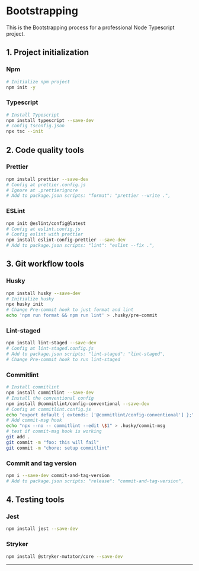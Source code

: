 # Bootstrapping

This is the Bootstrapping process for a professional Node Typescript project.

## 1. Project initialization

### Npm

```bash
# Initialize npm project
npm init -y
```

### Typescript

```bash
# Install Typescript
npm install typescript --save-dev
# config tsconfig.json
npx tsc --init
```

## 2. Code quality tools

### Prettier

```bash
npm install prettier --save-dev
# Config at prettier.config.js
# Ignore at .prettierignore
# Add to package.json scripts: "format": "prettier --write .",
```

### ESLint

```bash
npm init @eslint/config@latest
# Config at eslint.config.js
# Config eslint with prettier
npm install eslint-config-prettier --save-dev
# Add to package.json scripts: "lint": "eslint --fix .",
```

## 3. Git workflow tools

### Husky

```bash
npm install husky --save-dev
# Initialize husky
npx husky init
# Change Pre-commit hook to just format and lint
echo 'npm run format && npm run lint' > .husky/pre-commit
```

### Lint-staged

```bash
npm install lint-staged --save-dev
# Config at lint-staged.config.js
# Add to package.json scripts: "lint-staged": "lint-staged",
# Change Pre-commit hook to run lint-staged
```

### Commitlint

```bash
# Install commitlint
npm install commitlint --save-dev
# Install the conventional config
npm install @commitlint/config-conventional --save-dev
# Config at commitlint.config.js
echo "export default { extends: ['@commitlint/config-conventional'] };" > commitlint.config.js
# Add commit-msg hook
echo "npx --no -- commitlint --edit \$1" > .husky/commit-msg
# test if commit-msg hook is working
git add .
git commit -m "foo: this will fail"
git commit -m "chore: setup commitlint"
```


### Commit and tag version

```bash
npm i --save-dev commit-and-tag-version
# Add to package.json scripts: "release": "commit-and-tag-version",
```

## 4. Testing tools

### Jest

```bash
npm install jest --save-dev
```

### Stryker

```bash
npm install @stryker-mutator/core --save-dev
```

---
